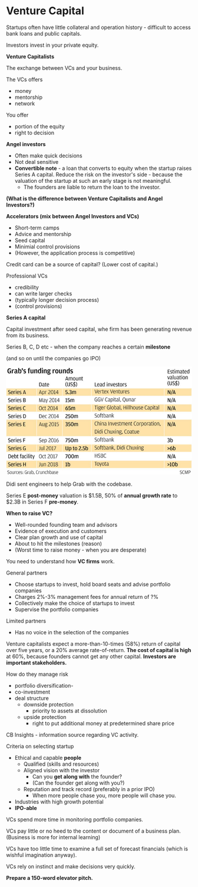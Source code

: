# Venture Capital

Startups often have little collateral and operation history - difficult to access bank loans and public capitals.

Investors invest in your private equity.



**Venture Capitalists**

The exchange between VCs and your business.

The VCs offers
- money
- mentorship
- network

You offer

- portion of the equity
- right to decision



**Angel investors**

- Often make quick decisions
- Not deal sensitive
- **Convertible note** - a loan that converts to equity when the startup raises Series A capital. Reduce the risk on the investor's side - because the valuation of the startup at such an early stage is not meaningful.
  - The founders are liable to return the loan to the investor.



**(What is the difference between Venture Capitalists and Angel Investors?)**



**Accelerators (mix between Angel Investors and VCs)**

- Short-term camps
- Advice and mentorship
- Seed capital
- Minimial control provisions
- (However, the application process is competitive)



Credit card can be a source of capital? (Lower cost of capital.)





Professional VCs

- credibility
- can write larger checks
- (typically longer decision process)
- (control provisions)





**Series A capital**

Capital investment after seed capital, whe  firm has been generating revenue from its business.

Series B, C, D etc - when the company reaches a certain **milestone**

(and so on until the companies go IPO)





![33e596f8-9177-11e8-9656-94877fce2da3_972x_172957](assets/33e596f8-9177-11e8-9656-94877fce2da3_972x_172957.jpg)

Didi sent engineers to help Grab with the codebase.



Series E **post-money** valuation is \$1.5B, 50% of **annual growth rate** to \$2.3B in Series F **pre-money**.



**When to raise VC?**

- Well-rounded founding team and advisors
- Evidence of execution and customers
- Clear plan growth and use of capital
- About to hit the milestones (reason)
- (Worst time to raise money - when you are desperate)



You need to understand how **VC firms** work.

General partners

- Choose startups to invest, hold board seats and advise portfolio companies
- Charges 2%-3% management fees for annual return of ?%
- Collectively make the choice of startups to invest
- Supervise the portfolio companies

Limited partners

- Has no voice in the selection of the companies



Venture capitalists expect a more-than-10-times (58%) return of capital over five years, or a 20% average rate-of-return. **The cost of capital is high** at 60%, because founders cannot get any other capital. **Investors are important stakeholders.**

How do they manage risk 
- portfolio diversification-
- co-investment
- deal structure
  - downside protection
    - priority to assets at dissolution
  - upside protection
    - right to put additional money at predetermined share price



CB Insights - information source regarding VC activity.





Criteria on selecting startup
- Ethical and capable **people**
  - Qualified (skills and resources)
  - Aligned vision with the investor
    - Can you **get along with** the founder?
    - (Can the founder get along with you?)
  - Reputation and track record (preferably in a prior IPO)
    - When more people chase you, more people will chase you.
- Industries with high growth potential
- **IPO-able**



VCs spend more time in monitoring portfolio companies.

VCs pay little or no heed to the content or document of a business plan. (Business is more for internal learning)

VCs have too little time to examine a full set of forecast financials (which is wishful imagination anyway).

VCs rely on instinct and make decisions very quickly.



**Prepare a 150-word elevator pitch.**





